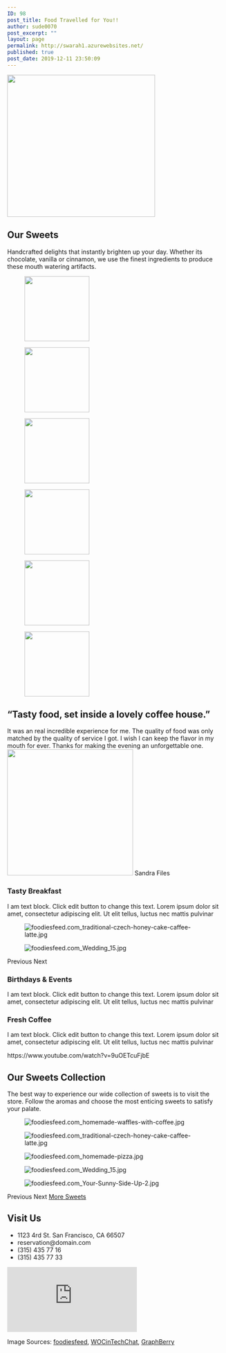 ```yaml
---
ID: 98
post_title: Food Travelled for You!!
author: sude0070
post_excerpt: ""
layout: page
permalink: http://swarah1.azurewebsites.net/
published: true
post_date: 2019-12-11 23:50:09
---
```

<img width="342" height="328" src="/wp-content/uploads/2019/12/Vintage-Logo.png" alt="" srcset="/wp-content/uploads/2019/12/Vintage-Logo.png 342w, /wp-content/uploads/2019/12/Vintage-Logo-300x288.png 300w" sizes="(max-width: 342px) 100vw, 342px" />											
			<h2>Our Sweets</h2>		
		<p>Handcrafted delights that instantly brighten up your day. Whether its chocolate, vanilla or cinnamon, we use the finest ingredients to produce these mouth watering artifacts.</p>		
			<figure class='gallery-item'>
				<a data-elementor-open-lightbox="default" data-elementor-lightbox-slideshow="3d68" href='/wp-content/uploads/2019/12/foodiesfeed.com_Your-Sunny-Side-Up-2.jpg'><img width="150" height="150" src="/wp-content/uploads/2019/12/foodiesfeed.com_Your-Sunny-Side-Up-2-150x150.jpg" alt="" /></a>
			</figure><figure class='gallery-item'>
				<a data-elementor-open-lightbox="default" data-elementor-lightbox-slideshow="3d68" href='/wp-content/uploads/2019/12/foodiesfeed.com_traditional-czech-honey-cake-caffee-latte.jpg'><img width="150" height="150" src="/wp-content/uploads/2019/12/foodiesfeed.com_traditional-czech-honey-cake-caffee-latte-150x150.jpg" alt="" /></a>
			</figure><figure class='gallery-item'>
				<a data-elementor-open-lightbox="default" data-elementor-lightbox-slideshow="3d68" href='/wp-content/uploads/2019/12/foodiesfeed.com_homemade-waffles-with-coffee.jpg'><img width="150" height="150" src="/wp-content/uploads/2019/12/foodiesfeed.com_homemade-waffles-with-coffee-150x150.jpg" alt="" srcset="/wp-content/uploads/2019/12/foodiesfeed.com_homemade-waffles-with-coffee-150x150.jpg 150w, /wp-content/uploads/2019/12/foodiesfeed.com_homemade-waffles-with-coffee-300x300.jpg 300w, /wp-content/uploads/2019/12/foodiesfeed.com_homemade-waffles-with-coffee-1024x1024.jpg 1024w, /wp-content/uploads/2019/12/foodiesfeed.com_homemade-waffles-with-coffee-768x768.jpg 768w, /wp-content/uploads/2019/12/foodiesfeed.com_homemade-waffles-with-coffee.jpg 1053w" sizes="(max-width: 150px) 100vw, 150px" /></a>
			</figure><figure class='gallery-item'>
				<a data-elementor-open-lightbox="default" data-elementor-lightbox-slideshow="3d68" href='/wp-content/uploads/2019/12/fooodiesfeed.com_sweet-and-salty-brunch.jpg'><img width="150" height="150" src="/wp-content/uploads/2019/12/fooodiesfeed.com_sweet-and-salty-brunch-150x150.jpg" alt="" srcset="/wp-content/uploads/2019/12/fooodiesfeed.com_sweet-and-salty-brunch-150x150.jpg 150w, /wp-content/uploads/2019/12/fooodiesfeed.com_sweet-and-salty-brunch-300x300.jpg 300w, /wp-content/uploads/2019/12/fooodiesfeed.com_sweet-and-salty-brunch-768x767.jpg 768w, /wp-content/uploads/2019/12/fooodiesfeed.com_sweet-and-salty-brunch.jpg 1024w" sizes="(max-width: 150px) 100vw, 150px" /></a>
			</figure><figure class='gallery-item'>
				<a data-elementor-open-lightbox="default" data-elementor-lightbox-slideshow="3d68" href='/wp-content/uploads/2019/12/foodiesfeed.com_homemade-pizza.jpg'><img width="150" height="150" src="/wp-content/uploads/2019/12/foodiesfeed.com_homemade-pizza-150x150.jpg" alt="" /></a>
			</figure><figure class='gallery-item'>
				<a data-elementor-open-lightbox="default" data-elementor-lightbox-slideshow="3d68" href='/wp-content/uploads/2019/12/foodiesfeed.com_Wedding_15.jpg'><img width="150" height="150" src="/wp-content/uploads/2019/12/foodiesfeed.com_Wedding_15-150x150.jpg" alt="" /></a>
			</figure>
			<h2>“Tasty food, set inside a lovely coffee house.”</h2>		
							It was an real incredible experience for me. The quality of food was only matched by the quality of service I got. I wish I can keep the flavor in my mouth for ever. Thanks for making the evening an unforgettable one.
							<img width="291" height="291" src="/wp-content/uploads/2019/12/25388788904_72d2f5ec6f_z.jpg" alt="" srcset="/wp-content/uploads/2019/12/25388788904_72d2f5ec6f_z.jpg 291w, /wp-content/uploads/2019/12/25388788904_72d2f5ec6f_z-150x150.jpg 150w" sizes="(max-width: 291px) 100vw, 291px" />						
														Sandra Files
			<h3>Tasty Breakfast</h3>		
		<p>I am text block. Click edit button to change this text. Lorem ipsum dolor sit amet, consectetur adipiscing elit. Ut elit tellus, luctus nec mattis pulvinar </p>		
				<figure><img src="/wp-content/uploads/elementor/thumbs/foodiesfeed.com_traditional-czech-honey-cake-caffee-latte-oi1firoqzjj6m89kvisg0zc664x1rargze3isic0ns.jpg" alt="foodiesfeed.com_traditional-czech-honey-cake-caffee-latte.jpg" /></figure><figure><img src="/wp-content/uploads/elementor/thumbs/foodiesfeed.com_Wedding_15-oi1fiwdxxppm8a2r42tkvg5h529vtsa4o1cy6w51so.jpg" alt="foodiesfeed.com_Wedding_15.jpg" /></figure>			
						Previous
						Next
			<h3>Birthdays & Events</h3>		
		<p>I am text block. Click edit button to change this text. Lorem ipsum dolor sit amet, consectetur adipiscing elit. Ut elit tellus, luctus nec mattis pulvinar </p>		
			<h3>Fresh Coffee</h3>		
		<p>I am text block. Click edit button to change this text. Lorem ipsum dolor sit amet, consectetur adipiscing elit. Ut elit tellus, luctus nec mattis pulvinar </p>https://www.youtube.com/watch?v=9uOETcuFjbE		
			<h2>Our Sweets Collection</h2>		
		<p>The best way to experience our wide collection of sweets is to visit the store. Follow the aromas and choose the most enticing sweets to satisfy your palate.</p>		
				<figure><img src="/wp-content/uploads/elementor/thumbs/foodiesfeed.com_homemade-waffles-with-coffee-oi1fismkboemja4115drzyert2rr58fhn68or11l1g.jpg" alt="foodiesfeed.com_homemade-waffles-with-coffee.jpg" /></figure><figure><img src="/wp-content/uploads/elementor/thumbs/foodiesfeed.com_traditional-czech-honey-cake-caffee-latte-oi1firoq4udc7o5e6mz5fgnb7owdxjbrb1l79r2z7o.jpg" alt="foodiesfeed.com_traditional-czech-honey-cake-caffee-latte.jpg" /></figure><figure><img src="/wp-content/uploads/elementor/thumbs/foodiesfeed.com_homemade-pizza-oi1fivg2w6ihi3zxkolnpfp5l8dusbqonk756uxeis.jpg" alt="foodiesfeed.com_homemade-pizza.jpg" /></figure><figure><img src="/wp-content/uploads/elementor/thumbs/foodiesfeed.com_Wedding_15-oi1fiwdx30jrtpykf70a9xgm6m9800uezoumo4w0ck.jpg" alt="foodiesfeed.com_Wedding_15.jpg" /></figure><figure><img src="/wp-content/uploads/elementor/thumbs/foodiesfeed.com_Your-Sunny-Side-Up-2-oi1fiqqvy0c1w26rc4kiuyvumb10pu80ywxpsh4ddw.jpg" alt="foodiesfeed.com_Your-Sunny-Side-Up-2.jpg" /></figure>			
						Previous
						Next
			<a href="#" role="button">
						More Sweets
					</a>
			<h2>Visit Us</h2>		
					<ul>
							<li >
										1123 4rd St. San Francisco, CA 66507
									</li>
								<li >
										reservation@domain.com
									</li>
								<li >
										(315) 435 77 16
									</li>
								<li >
										(315) 435 77 33
									</li>
						</ul>
			<iframe frameborder="0" scrolling="no" marginheight="0" marginwidth="0" src="https://maps.google.com/maps?q=London%20Eye%2C%20London%2C%20United%20Kingdom&amp;t=m&amp;z=10&amp;output=embed&amp;iwloc=near" aria-label="London Eye, London, United Kingdom"></iframe>		
		<p>Image Sources: <a href="https://foodiesfeed.com">foodiesfeed</a>, <a href="http://www.wocintechchat.com">WOCinTechChat</a>, <a href="http://www.graphberry.com/item/3-vintage-vector-logo-insignias">GraphBerry</a></p>